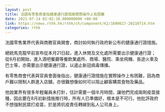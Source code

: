 ```yaml
---
layout: post
title: 法國有零售商會指健康通行證措施實際操作上有困難
date: 2021-07-14 02:02:18.000000000 +08:00
link: https://news.rthk.hk/rthk/ch/component/k2/1600617-20210714.htm
categories: rthk
---
```


法國零售業界代表與商務官員開會，商討如何執行政府新公布的健康通行證措施。

總統馬克龍早前宣布從本月21日起，進入休閒及文化處所需要出示健康通行證；從8月初開始，進入酒吧餐廳等餐飲業處所、商場、醫院、乘坐飛機、長途火車及巴士等，亦需要出示健康通行證，以遏止新冠病毒傳播。

有零售商會代表與官員會面後指出，健康通行證措施在實際操作上有困難，因為商戶難以限制人群進入店舖，亦很難想像如何可以阻止顧客購買食物及藥品。

他說業界有很多年輕僱員未打針，估計需要一個半月時間，讓他們完成兩劑疫苗接種，因此要在8月初新措施推行時，所有人已準備好，根本是不可行。他批評政府不想強制民眾打疫苗，於是將抗疫責任轉嫁到私人公司身上。
